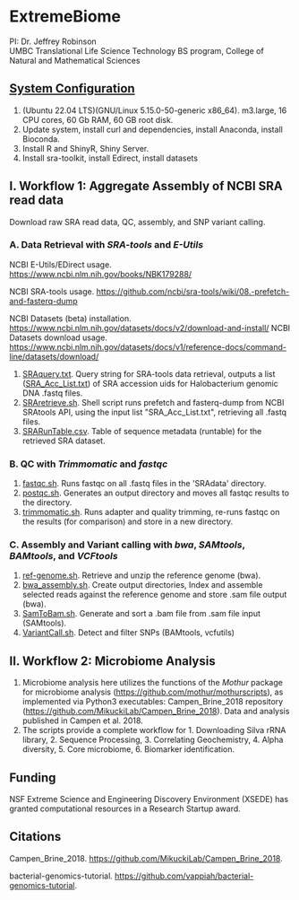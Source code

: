 # ExtremeBiome
PI: Dr. Jeffrey Robinson<br>
UMBC Translational Life Science Technology BS program, College of Natural and Mathematical Sciences


## [System Configuration](/SysConfig/ConfigureSystem.md)
1. (Ubuntu 22.04 LTS)(GNU/Linux 5.15.0-50-generic x86_64). m3.large, 16 CPU cores, 60 Gb RAM, 60 GB root disk.
2. Update system, install curl and dependencies, install Anaconda, install Bioconda. 
3. Install R and ShinyR, Shiny Server.
4. Install sra-toolkit, install Edirect, install datasets

## I. Workflow 1: Aggregate Assembly of NCBI SRA read data
Download raw SRA read data, QC, assembly, and SNP variant calling. 

### A. Data Retrieval with <em>SRA-tools</em> and <em>E-Utils</em> <br>

NCBI E-Utils/EDirect usage. https://www.ncbi.nlm.nih.gov/books/NBK179288/ 

NCBI SRA-tools usage. https://github.com/ncbi/sra-tools/wiki/08.-prefetch-and-fasterq-dump

NCBI Datasets (beta) installation. https://www.ncbi.nlm.nih.gov/datasets/docs/v2/download-and-install/
NCBI Datasets download usage. https://www.ncbi.nlm.nih.gov/datasets/docs/v1/reference-docs/command-line/datasets/download/

1. [SRAquery.txt](SRA_runtable/SRAquery.txt). Query string for SRA-tools data retrieval, outputs a list ([SRA_Acc_List.txt](SRA_runtable/SRR_Acc_List.txt)) of SRA accession uids for Halobacterium genomic DNA .fastq files. <br>
2. [SRAretrieve.sh](SRA_runtable/SRAretrieve.sh). Shell script runs prefetch and fasterq-dump from NCBI SRAtools API, using the input list "SRA_Acc_List.txt", retrieving all .fastq files. <br>
3. [SRARunTable.csv](SRA_runtable/SraRunTable.csv). Table of sequence metadata (runtable) for the retrieved SRA dataset.<br>

### B. QC with <em>Trimmomatic</em> and <em>fastqc</em> <br>
1. [fastqc.sh](scripts/fastqc.sh). Runs fastqc on all .fastq files in the 'SRAdata' directory.
2. [postqc.sh](scripts/postqc.sh). Generates an output directory and moves all fastqc results to the directory.
3. [trimmomatic.sh](scripts/trimmomatic.sh). Runs adapter and quality trimming, re-runs fastqc on the results (for comparison) and store in a new directory.

### C. Assembly and Variant calling with <em>bwa</em>, <em>SAMtools</em>, <em>BAMtools</em>, and <em>VCFtools</em> 
1. [ref-genome.sh](scripts/ref-genome.sh). Retrieve and unzip the reference genome (bwa).
2. [bwa_assembly.sh](scripts/bwa_assembly.sh). Create output directories, Index and assemble selected reads against the reference genome and store .sam file output (bwa).
3. [SamToBam.sh](scripts/SamToBam.sh). Generate and sort a .bam file from .sam file input (SAMtools).
4. [VariantCall.sh](scripts/VariantCall.sh). Detect and filter SNPs (BAMtools, vcfutils)

## II. Workflow 2: Microbiome Analysis
1. Microbiome analysis here utilizes the functions of the <em>Mothur</em> package for microbiome analysis (https://github.com/mothur/mothurscripts), as implemented via Python3 executables: Campen_Brine_2018 repository (https://github.com/MikuckiLab/Campen_Brine_2018).  Data and analysis published in Campen et al. 2018. 
2. The scripts provide a complete workflow for 1. Downloading Silva rRNA library, 2. Sequence Processing, 3. Correlating Geochemistry, 4. Alpha diversity, 5. Core microbiome, 6. Biomarker identification. 

## Funding
NSF Extreme Science and Engineering Discovery Environment (XSEDE) has granted computational resources in a Research Startup award.

## Citations
Campen_Brine_2018. https://github.com/MikuckiLab/Campen_Brine_2018. 

bacterial-genomics-tutorial. https://github.com/vappiah/bacterial-genomics-tutorial. 
